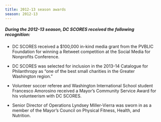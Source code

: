 ```yaml
---
title: 2012-13 season awards
season: 2012-13
---
```


##### During the **2012-13** season, DC SCORES received the following recognition:

- DC SCORES received a $100,000 in-kind media grant from the PVBLIC Foundation for winning a Retweet competition at the Social Media for Nonprofits Conference.

- DC SCORES was selected for inclusion in the 2013-14 Catalogue for Philanthropy as “one of the best small charities in the Greater Washington region.”

- Volunteer soccer referee and Washington International School student Francesco Amorosino received a Mayor’s Community Service Award for his volunteerism with DC SCORES.

- Senior Director of Operations Lyndsey Miller-Vierra was sworn in as a member of the Mayor’s Council on Physical Fitness, Health, and Nutrition.